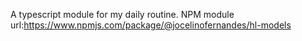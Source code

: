A typescript module for my daily routine. NPM module url:https://www.npmjs.com/package/@jocelinofernandes/hl-models

 
 
